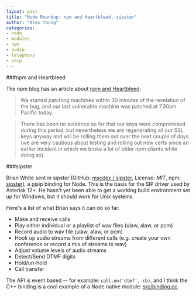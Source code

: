 ```yaml
---
layout: post
title: "Node Roundup: npm and Heartbleed, sipster"
author: "Alex Young"
categories:
- node
- modules
- npm
- audio
- telephony
- voip
---
```


###npm and Heartbleed

The npm blog has an article about [npm and Heartbleed](http://blog.npmjs.org/post/82107114489/npm-and-heartbleed):

> We started patching machines within 30 minutes of the revelation of the bug, and our last vulnerable machine was patched at 7.30am Pacific today.

> There has been no evidence so far that our keys were compromised during this period, but nevertheless we are regenerating all our SSL keys anyway and will be rolling them out over the next couple of days (we are very cautious about testing and rolling out new certs since an earlier incident in which we broke a lot of older npm clients while doing so).

###sipster

Brian White sent in sipster (GitHub: [mscdex / sipster](https://github.com/mscdex/sipster), License: _MIT_, npm: [sipster](https://www.npmjs.org/package/sipster)), a pjsip binding for Node.  This is the basis for the SIP driver used by Asterisk 12+.  He hasn't yet been able to get a working build environment set up for Windows, but it should work for Unix systems.

Here's a list of what Brian says it can do so far:

* Make and receive calls
* Play either individual or a playlist of wav files (ulaw, alaw, or pcm)
* Record audio to wav file (ulaw, alaw, or pcm)
* Hook up audio streams from different calls (e.g. create your own conference or record a mix of streams to wav)
* Adjust volume levels of audio streams
* Detect/Send DTMF digits
* Hold/un-hold
* Call transfer

The API is event based -- for example: `call.on('dtmf', cb)`, and I think the C++ binding is a cool example of a Node native module: [src/binding.cc](https://github.com/mscdex/sipster/blob/master/src/binding.cc).
